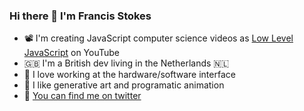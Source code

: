 ### Hi there 👋 I'm Francis Stokes

- 📽 I'm creating JavaScript computer science videos as [Low Level JavaScript](https://www.youtube.com/c/lowleveljavascript) on YouTube
- 🇬🇧 I'm a British dev living in the Netherlands 🇳🇱
- 🤖 I love working at the hardware/software interface
- 🎨 I like generative art and programatic animation
- 🦜 [You can find me on twitter](https://twitter.com/fstokesman)

<!--
**francisrstokes/francisrstokes** is a ✨ _special_ ✨ repository because its `README.md` (this file) appears on your GitHub profile.

Here are some ideas to get you started:

- 🔭 I’m currently working on ...
- 🌱 I’m currently learning ...
- 👯 I’m looking to collaborate on ...
- 🤔 I’m looking for help with ...
- 💬 Ask me about ...
- 📫 How to reach me: ...
- 😄 Pronouns: ...
- ⚡ Fun fact: ...
-->
